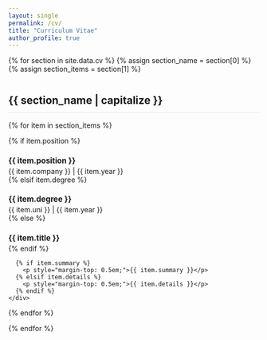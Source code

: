 ```yaml
---
layout: single
permalink: /cv/
title: "Curriculum Vitae"
author_profile: true
---
```


{% for section in site.data.cv %}
  {% assign section_name = section[0] %}
  {% assign section_items = section[1] %}
  
  <h2 style="border-bottom: 1px solid #e5e5e5; padding-bottom: 0.5em; margin-top: 2em;">{{ section_name | capitalize }}</h2>
  
  {% for item in section_items %}
    <div style="margin-bottom: 1.5em; page-break-inside: avoid;">
      {% if item.position %}
        <h3 style="margin-bottom: 0.2em; font-size: 1.1em;"><b>{{ item.position }}</b></h3>
        <p class="page__meta" style="margin: 0;">{{ item.company }} | {{ item.year }}</p>
      {% elsif item.degree %}
        <h3 style="margin-bottom: 0.2em; font-size: 1.1em;"><b>{{ item.degree }}</b></h3>
        <p class="page__meta" style="margin: 0;">{{ item.uni }} | {{ item.year }}</p>
      {% else %}
         <h3 style="margin-bottom: 0.2em; font-size: 1.1em;"><b>{{ item.title }}</b></h3>
      {% endif %}
      
      {% if item.summary %}
        <p style="margin-top: 0.5em;">{{ item.summary }}</p>
      {% elsif item.details %}
        <p style="margin-top: 0.5em;">{{ item.details }}</p>
      {% endif %}
    </div>
  {% endfor %}
  
{% endfor %}